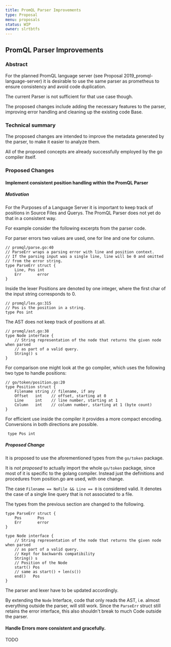 ```yaml
---
title: PromQL Parser Improvements
type: Proposal
menu: proposals
status: WIP
owner: slrtbtfs
---
```


## PromQL Parser Improvements

### Abstract

For the planned PromQL language server (see Proposal 2019_promql-language-server) it is desirable to use the same parser as prometheus to ensure consistency and avoid code duplication.

The current Parser is not sufficient for that use case though.

The proposed changes include adding the necessary features to the parser, improving error handling and cleaning up the existing code Base.

### Technical summary

The proposed changes are intended to improve the metadata generated by the parser, to make it easier to analyze them.

All of the proposed concepts are already successfully employed by the go compiler itself.

### Proposed Changes

#### Implement consistent position handling within the PromQL Parser

##### Motivation

For the Purposes of a Language Server it is important to keep track of positions in Source Files and Querys. The PromQL Parser does not yet do that in a consistent way.

For example consider the following excerpts from the parser code.

For parser errors two values are used, one for line and one for column.

    // promql/parse.go:40
    // ParseErr wraps a parsing error with line and position context.
    // If the parsing input was a single line, line will be 0 and omitted
    // from the error string.
    type ParseErr struct {
        Line, Pos int
        Err       error
    }

Inside the lexer Positions are denoted by one integer, where the first char of the input string corresponds to 0.

    // promql/lex.go:315
    // Pos is the position in a string.
    type Pos int

The AST does not keep track of positions at all.

    // promql/ast.go:38
    type Node interface {
        // String representation of the node that returns the given node when parsed
        // as part of a valid query.
        String() s
    }

For comparison one might look at the go compiler, which uses the following two type to handle positions:

    // go/token/position.go:20
    type Position struct {
        Filename string // filename, if any
        Offset   int    // offset, starting at 0
        Line     int    // line number, starting at 1
        Column   int    // column number, starting at 1 (byte count)
    }

For efficient use inside the compiler it provides a more compact encoding. Conversions in both directions are possible.

     type Pos int

##### Proposed Change

It is proposed to use the aforementioned types from the `go/token` package.

It is _not proposed_ to actually import the whole `go/token` package, since most of it is specific to the golang compiler.
Instead just the definitions and procedures from position.go are used, with one change.

The case `Filename == NoFile && Line == 0` is considered valid. It denotes the case of a single line query that is not associated to a file.

The types from the previous section are changed to the following.

    type ParseErr struct {
        Pos       Pos
        Err       error
    }

    type Node interface {
        // String representation of the node that returns the given node when parsed
        // as part of a valid query. 
        // Kept for backwards compatibility
        String() s
        // Position of the Node 
        start() Pos
        // same as start() + len(s())
        end()   Pos
    }

The parser and lexer have to be updated accordingly.

By extending the `Node` Interface, code that only reads the AST, i.e. almost everything outside the parser, will still work.
Since the `ParseErr` struct still retains the error interface, this also shouldn't break to much Code outside the parser.

#### Handle Errors more consistent and gracefully.

TODO
